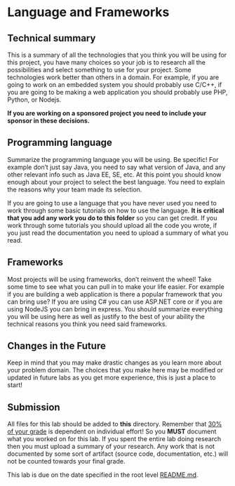 # Language and Frameworks

## Technical summary

This is a summary of all the technologies that you think you will be using for this project, you have many choices so your job is to research all the possibilities and select something to use for your project. Some technologies work better than others in a domain. For example, if you are going to work on an embedded system you should probably use C/C++, if you are going to be making a web application you should probably use PHP, Python, or Nodejs.

**If you are working on a sponsored project you need to include your sponsor in these decisions.**

## Programming language

Summarize the programming language you will be using. Be specific! For example don’t just say Java, you need to say what version of Java, and any other relevant info such as Java EE, SE, etc. At this point you should know enough about your project to select the best language. You need to explain the reasons why your team made its selection.

If you are going to use a language that you have never used you need to work through some basic tutorials on how to use the language. **It is critical that you add any work you do to this folder** so you can get credit. If you work through some tutorials you should upload all the code you wrote, if you just read the documentation you need to upload a summary of what you read.

## Frameworks

Most projects will be using frameworks, don’t reinvent the wheel! Take some time to see what you can pull in to make your life easier. For example if you are building a web application is there a popular framework that you can bring use? If you are using C# you can use ASP.NET core or if you are using NodeJS you can bring in express. You should summarize everything you will be using here as well as justify to the best of your ability the technical reasons you think you need said frameworks.

## Changes in the Future

Keep in mind that you may make drastic changes as you learn more about your problem domain. The choices that you make here may be modified or updated in future labs as you get more experience, this is just a place to start!

## Submission

All files for this lab should be added to **this** directory. Remember that [30% of your grade](../../docs/syllabus.md#grading) is dependent on individual effort! So you **MUST** document what you worked on for this lab. If you spent the entire lab doing research then you must upload a summary of your research. Any work that is not documented by some sort of artifact (source code, documentation, etc.) will not be counted towards your final grade.

This lab is due on the date specified in the root level [README.md](../../README.md).
